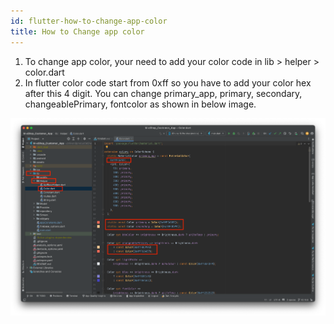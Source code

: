 ```yaml
---
id: flutter-how-to-change-app-color
title: How to Change app color
---
```


1. To change app color, your need to add your color code in lib > helper > color.dart
2. In flutter color code start from 0xff so you have to add your color hex after this 4 digit. You can change primary_app, primary, secondary, changeablePrimary, fontcolor as shown in below image.

![App Color](/img/appcolor.png) 